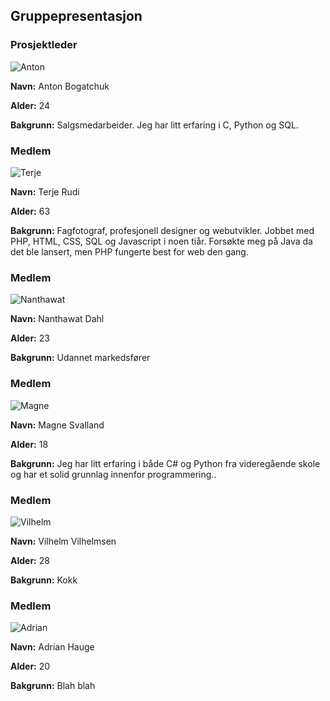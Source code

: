 ## Gruppepresentasjon

### Prosjektleder

![Anton](https://komledott.com/skole/prosjektgruppa/anton.jpg)

**Navn:** Anton Bogatchuk

**Alder:** 24

**Bakgrunn:** Salgsmedarbeider. Jeg har litt erfaring i C, Python og SQL.

### Medlem

![Terje](https://komledott.com/skole/prosjektgruppa/terje.jpg)

**Navn:** Terje Rudi

**Alder:** 63

**Bakgrunn:** Fagfotograf, profesjonell designer og webutvikler. Jobbet med PHP, HTML, CSS, SQL og Javascript i noen tiår. Forsøkte meg på Java da det ble lansert, men PHP fungerte best for web den gang.

### Medlem

![Nanthawat](https://komledott.com/skole/prosjektgruppa/nanthawat.jpg)

**Navn:** Nanthawat Dahl

**Alder:** 23

**Bakgrunn:** Udannet markedsfører

### Medlem

![Magne](https://komledott.com/skole/prosjektgruppa/magne.jpg)

**Navn:** Magne Svalland

**Alder:** 18

**Bakgrunn:** Jeg har litt erfaring i både C# og Python fra videregående skole og har et solid grunnlag innenfor programmering..

### Medlem

![Vilhelm](https://komledott.com/skole/prosjektgruppa/vilhelm.jpg)

**Navn:** Vilhelm Vilhelmsen

**Alder:** 28

**Bakgrunn:** Kokk

### Medlem

![Adrian](https://komledott.com/skole/prosjektgruppa/adrian.jpg)

**Navn:** Adrian Hauge

**Alder:** 20

**Bakgrunn:** Blah blah



